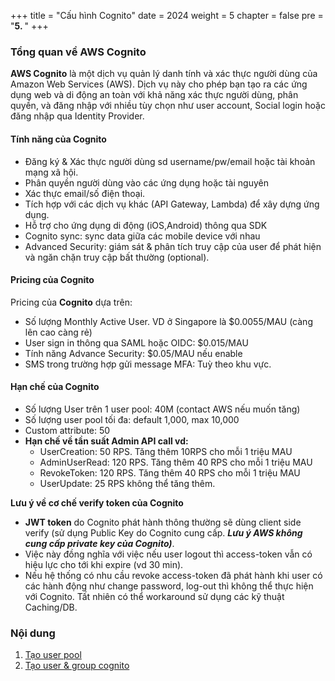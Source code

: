 +++
title = "Cấu hình Cognito"
date = 2024
weight = 5
chapter = false
pre = "<b>5. </b>"
+++

### Tổng quan về AWS Cognito

**AWS Cognito** là một dịch vụ quản lý danh tính và xác thực người dùng của Amazon Web Services (AWS). Dịch vụ này cho phép bạn tạo ra các ứng dụng web và di động an toàn với khả năng xác thực người dùng, phân quyền, và đăng nhập với nhiều tùy chọn như user account, Social login hoặc đăng nhập qua Identity Provider.

#### Tính năng của Cognito

- Đăng ký & Xác thực người dùng sd username/pw/email hoặc tài khoản mạng xã hội.
- Phân quyền người dùng vào các ứng dụng hoặc tài nguyên
- Xác thực email/số điện thoại.
- Tích hợp với các dịch vụ khác (API Gateway, Lambda) để xây dựng ứng dụng.
- Hỗ trợ cho ứng dụng di động (iOS,Android) thông qua SDK
- Cognito sync: sync data giữa các mobile device với nhau
- Advanced Security: giám sát & phân tích truy cập của user để phát hiện và ngăn chặn truy cập bất thường (optional).

#### Pricing của Cognito

Pricing của **Cognito** dựa trên:

- Số lượng Monthly Active User. VD ở Singapore là $0.0055/MAU (càng lên cao càng rẻ)
- User sign in thông qua SAML hoặc OIDC: $0.015/MAU
- Tính năng Advance Security: $0.05/MAU nếu enable
- SMS trong trường hợp gửi message MFA: Tuỳ theo khu vực.

#### Hạn chế của Cognito

- Số lượng User trên 1 user pool: 40M (contact AWS nếu muốn tăng)
- Số lượng user pool tối đa: default 1,000, max 10,000
- Custom attribute: 50
- **Hạn chế về tần suất Admin API call vd:**
  - UserCreation: 50 RPS. Tăng thêm 10RPS cho mỗi 1 triệu MAU
  - AdminUserRead: 120 RPS. Tăng thêm 40 RPS cho mỗi 1 triệu MAU
  - RevokeToken: 120 RPS. Tăng thêm 40 RPS cho mỗi 1 triệu MAU
  - UserUpdate: 25 RPS không thể tăng thêm.

**Lưu ý về cơ chế verify token của Cognito**

- **JWT token** do Cognito phát hành thông thường sẽ dùng client side verify (sử dụng Public Key do Cognito cung cấp. **_Lưu ý AWS không cung cấp private key của Cognito)_**.
- Việc này đồng nghĩa với việc nếu user logout thì access-token vẫn có hiệu lực cho tới khi expire
  (vd 30 min).
- Nếu hệ thống có nhu cầu revoke access-token đã phát hành khi user có các hành động như change password, log-out thì không thể thực hiện với Cognito. Tất nhiên có thể workaround sử dụng các kỹ thuật Caching/DB.

### Nội dung

1. [Tạo user pool](1-create-user-pool)
2. [Tạo user & group cognito](2-create-group-cognito)

